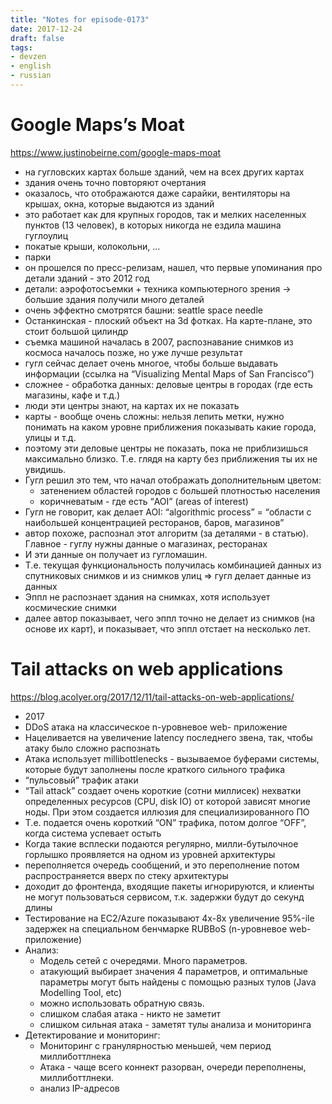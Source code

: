 ```yaml
---
title: "Notes for episode-0173"
date: 2017-12-24
draft: false
tags:
- devzen
- english
- russian
---
```


# Google Maps’s Moat
https://www.justinobeirne.com/google-maps-moat

- на гугловских картах больше зданий, чем на всех других картах
- здания очень точно повторяют очертания
- оказалось, что отображаются даже сарайки, вентиляторы на крышах, окна, которые выдаются из зданий
- это работает как для крупных городов, так и мелких населенных пунктов (13 человек), в которых никогда не ездила машина гуглоулиц
- покатые крыши, колокольни, …
- парки
- он прошелся по пресс-релизам, нашел, что первые упоминания про детали зданий - это 2012 год
- детали: аэрофотосъемки + техника компьютерного зрения -> большие здания получили много деталей
- очень эффектно смотрятся башни: seattle space needle
- Останкинская - плоский объект на 3d фотках. На карте-плане, это стоит большой цилиндр
- съемка машиной началась в 2007, распознавание снимков из космоса началось позже, но уже лучше результат
- гугл сейчас делает очень многое, чтобы больше выдавать информации (ссылка на “Visualizing Mental Maps of San Francisco”)
- сложнее - обработка данных: деловые центры в городах (где есть магазины, кафе и т.д.)
- люди эти центры знают, на картах их не показать
- карты - вообще очень сложны: нельзя лепить метки, нужно понимать на каком уровне приближения показывать какие города, улицы и т.д.
- поэтому эти деловые центры не показать, пока не приблизишься максимально близко. Т.е. глядя на карту без приближения ты их не увидишь.
- Гугл решил это тем, что начал отображать дополнительным цветом:
    - затенением областей городов с большей плотностью населения
    - коричневатым - где есть “AOI” (areas of interest)
- Гугл не говорит, как делает AOI: “algorithmic process” = “области с наибольшей концентрацией ресторанов, баров, магазинов”
- автор похоже, распознал этот алгоритм (за деталями - в статью). Главное - гуглу нужны данные о магазинах, ресторанах
- И эти данные он получает из гугломашин.
- Т.е. текущая функциональность получилась комбинацией данных из спутниковых снимков и из снимков улиц => гугл делает данные из данных
- Эппл не распознает здания на снимках, хотя использует космические снимки
- далее автор показывает, чего эппл точно не делает из снимков (на основе их карт), и показывает, что эппл отстает на несколько лет.


# Tail attacks on web applications
https://blog.acolyer.org/2017/12/11/tail-attacks-on-web-applications/

- 2017
- DDoS атака на классическое n-уровневое  web- приложение
- Нацеливается на увеличение latency последнего звена, так, чтобы атаку было сложно распознать
- Атака использует millibottlenecks - вызываемое буферами системы, которые будут заполнены после краткого сильного трафика
- “пульсовый” трафик атаки
- “Tail attack” создает очень короткие (сотни миллисек) нехватки определенных ресурсов (CPU, disk IO) от которой зависят многие ноды. При этом создается иллюзия для специализированного ПО
- Т.е. подается очень короткий “ON” трафика, потом долгое “OFF”, когда система успевает остыть
- Когда такие всплески подаются регулярно, милли-бутылочное горлышко проявляется на одном из уровней архитектуры
- переполняется очередь сообщений, и это переполнение потом распространяется вверх по стеку архитектуры
- доходит до фронтенда, входящие пакеты игнорируются, и клиенты не могут пользоваться сервисом, т.к. задержки будут до секунд длины
- Тестирование на EC2/Azure показывают 4x-8x увеличение 95%-ile задержек на специальном бенчмарке RUBBoS (n-уровневое web-приложение)
- Анализ:
    - Модель сетей с очередями. Много параметров.
    - атакующий выбирает значения 4 параметров, и оптимальные параметры могут быть найдены с помощью разных тулов (Java Modelling Tool, etc)
    - можно использовать обратную связь.
    - слишком слабая атака - никто не заметит
    - слишком сильная атака - заметят тулы анализа и мониторинга
- Детектирование и мониторинг:
    - Мониторинг с гранулярностью меньшей, чем период миллиботтлнека
    - Атака - чаще всего коннект разорван, очереди переполнены, миллиботтлнеки.
    - анализ IP-адресов

